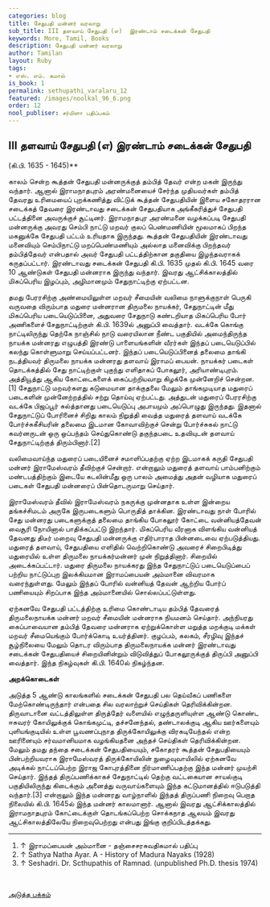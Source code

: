 ```yaml
---
categories: blog
title: சேதுபதி மன்னர் வரலாறு
sub_title: III தளவாய் சேதுபதி (எ)  இரண்டாம் சடைக்கன் சேதுபதி
keywords: More, Tamil, Books
description: சேதுபதி மன்னர் வரலாறு
author: Tamilan
layout: Ruby
tags:
- எஸ். எம். கமால்
is_book: 1
permalink: sethupathi_varalaru_12
featured: /images/noolkal_96_6.png
order: 12
nool_publiser: சர்மிளா பதிப்பகம்
---
```



## III தளவாய் சேதுபதி (எ) இரண்டாம் சடைக்கன் சேதுபதி

(கி.பி. 1635 - 1645)**

காலம் சென்ற கூத்தன் சேதுபதி மன்னருக்குத் தம்பித் தேவர் என்ற மகன் இருந்து வந்தார். ஆனால் இராமநாதபுரம் அரண்மனையைச் சேர்ந்த முதியவர்கள் தம்பித் தேவரது உரிமையைப் புறக்கணித்து விட்டுக் கூத்தன் சேதுபதியின் இளைய சகோதரரான சடைக்கத் தேவரை இரண்டாவது சடைக்கன் சேதுபதியாக அங்கீகரித்துச் சேதுபதி பட்டத்தினை அவருக்குச் சூட்டினர். இராமநாதபுர அரண்மனை வழக்கப்படி சேதுபதி மன்னருக்கு அவரது செம்பி நாட்டு மறவர் குலப் பெண்மணியின் மூலமாகப் பிறந்த மகனுக்கே சேதுபதி பட்டம் உரியதாக இருந்தது. கூத்தன் சேதுபதியின் இரண்டாவது மனைவியும் செம்பிநாட்டு மறப்பெண்மணியும் அல்லாத மனைவிக்கு பிறந்தவர் தம்பித்தேவர் என்பதால் அவர் சேதுபதி பட்டத்திற்கான தகுதியை இழந்தவராகக் கருதப்பட்டார். இரண்டாவது சடைக்கன் சேதுபதி கி.பி. 1635 முதல் கி.பி. 1645 வரை 10 ஆண்டுகள் சேதுபதி மன்னராக இருந்து வந்தார். இவரது ஆட்சிக்காலத்தில் மிகப்பெரிய இழப்பும், அழிமானமும் சேதுநாட்டிற்கு ஏற்பட்டன.

தமது பேரரசிற்கு அண்மையிலுள்ள மறவர் சீமையின் வலிமை நாளுக்குநாள் பெருகி வருவதை விரும்பாத மதுரை மன்னரான திருமலை நாயக்கர், சேதுநாட்டின் மீது மிகப்பெரிய படையெடுப்பினை, அதுவரை சேதுநாடு கண்டறியாத மிகப்பெரிய போர் அணிகளைச் சேதுநாட்டிற்குள் கி.பி. 1639ல் அனுப்பி வைத்தார். வடக்கே கொங்கு நாட்டிலிருந்து தெற்கே நாஞ்சில் நாடு வரையிலான நீண்ட பகுதியில் அமைந்திருந்த நாயக்க மன்னரது எழுபத்தி இரண்டு பாளையங்களின் வீரர்கள் இந்தப் படையெடுப்பில் கலந்து கொள்ளுமாறு செய்யப்பட்டனர். இந்தப் படையெடுப்பினைத் தலைமை தாங்கி நடத்தியவர் திருமலை நாயக்க மன்னரது தளவாய் இராமப் பையன். நாயக்கர் படைகள் தொடக்கத்தில் சேது நாட்டிற்குள் புகுந்து எளிதாகப் போகலூர், அரியாண்டிபுரம். அத்தியூத்து ஆகிய கோட்டைகளைக் கைப்பற்றியவாறு கிழக்கே முன்னேறிச் சென்றன.[1] சேதுநாட்டு மறவர்களது கடுமையான தாக்குதலை மேலும் தாங்கமுடியாத மதுரைப் படைகளின் முன்னேற்றத்தில் சற்று தொய்வு ஏற்பட்டது. அத்துடன் மதுரைப் பேரரசிற்கு வடக்கே பிஜப்பூர் சுல்த்தானது படையெடுப்பு அபாயமும் அப்பொழுது இருந்தது. இதனால் சேதுநாட்டுப் போரினைச் சிறிது காலம் நிறுத்தி வைத்த மதுரைத் தளவாய் வடக்கே போர்ச்சுகீசியரின் தலைமை இடமான கோவாவிற்குச் சென்று போர்ச்சுகல் நாட்டு கவர்னருடன் ஒரு ஒப்பந்தம் செய்துகொண்டு தகுந்தபடை உதவியுடன் தளவாய் சேதுநாட்டிற்குத் திரும்பினார்.[2]

வலிமைவாய்ந்த மதுரைப் படையினைச் சமாளிப்பதற்கு ஏற்ற இடமாகக் கருதி சேதுபதி மன்னர் இராமேஸ்வரம் தீவிற்குச் சென்றார். என்றாலும் மதுரைத் தளவாய் பாம்பனிற்கும் மண்டபத்திற்கும் இடையே கடலின்மீது ஒரு பாலம் அமைத்து அதன் வழியாக மதுரைப் படைகள் சேதுபதி மன்னரைப் பின்தொடருமாறு செய்தார்.

இராமேஸ்வரம் தீவில் இராமேஸ்வரம் நகருக்கு முன்னதாக உள்ள இன்றைய தங்கச்சிமடம் அருகே இருபடைகளும் பொருதித் தாக்கின. இரண்டாவது நாள் போரில் சேது மன்னரது படைகளுக்குத் தலைமை தாங்கிய போகலூர் கோட்டை வன்னியத்தேவன் வைசூரி நோயினால் பாதிக்கப்பட்டு இறந்தார். மிகப்பெரிய வீரனாக விளங்கிய வன்னியத் தேவனது திடீர் மறைவு சேதுபதி மன்னருக்கு எதிர்பாராத பின்னடைவை ஏற்படுத்தியது. மதுரைத் தளவாய், சேதுபதியை எளிதில் வெற்றிகொண்டு அவரைச் சிறைபிடித்து மதுரையில் உள்ள திருமலை நாயக்கர்மன்னர் முன் நிறுத்தினார். சிறையில் அடைக்கப்பட்டார். மதுரை திருமலை நாயக்கரது இந்த சேதுநாட்டுப் படையெடுப்பைப் பற்றிய நாட்டுப்புற இலக்கியமான இராமப்பையன் அம்மானை விவரமாக வரைந்துள்ளது. மேலும் இந்தப் போரில் வன்னியத் தேவன் ஆற்றிய போர்ப் பணியையும் சிறப்பாக இந்த அம்மானையில் சொல்லப்பட்டுள்ளது.

ஏற்கனவே சேதுபதி பட்டத்திற்கு உரிமை கொண்டாடிய தம்பித் தேவரைத் திருமலைநாயக்க மன்னர் மறவர் சீமையின் மன்னராக நியமனம் செய்தார். அந்நியரது கைப்பாவையான தம்பித் தேவரை மன்னராக ஏற்றுக்கொள்ள மறுத்த மறக்குடி மக்கள் மறவர் சீமையெங்கும் போர்க்கொடி உயர்த்தினர். குழப்பம், கலகம், சீரழிவு இந்தச் சூழ்நிலையை மேலும் தொடர விரும்பாத திருமலைநாயக்க மன்னர் இரண்டாவது சடைக்கன் சேதுபதியைச் சிறையினின்றும் விடுவித்துப் போகலூருக்குத் திருப்பி அனுப்பி வைத்தார். இந்த நிகழ்வுகள் கி.பி. 1640ல் நிகழ்ந்தன.

**அறக்கொடைகள்**

அடுத்த 5 ஆண்டு காலங்களில் சடைக்கன் சேதுபதி பல தெய்வீகப் பணிகளை மேற்கொண்டிருந்தார் என்பதை சில வரலாற்றுச் செய்திகள் தெரிவிக்கின்றன. திருவாடானை வட்டத்திலுள்ள திருத்தேர் வளையில் எழுந்தருளியுள்ள ஆண்டு கொண்ட ஈசுவரர் கோயிலுக்குக் கொங்கமுட்டி, தச்சனேந்தல், தண்டாலக்குடி ஆகிய ஊர்களையும் புளியங்குடியில் உள்ள பூவணப்புநாத திருக்கோயிலுக்கு விரகடியேந்தல் என்ற ஊரினையும் சர்வமானியமாக வழங்கியதனை அந்தச் செய்திகள் தெரிவிக்கின்றன. மேலும் தமது தந்தை சடைக்கன் சேதுபதியையும், சகோதரர் கூத்தன் சேதுபதியையும் பின்பற்றியவராக இராமேஸ்வரத் திருக்கோயிலின் நுழைவுவாயிலில் ஏற்கனவே அடிக்கல் நாட்டப்பெற்ற இராஜ கோபுரத்தினை நிர்மாணிப்பதற்கு இந்த மன்னர் முயற்சி செய்தார். இந்தத் திருப்பணிக்காகச் சேதுநாட்டில் தெற்கு வட்டகையான சாயல்குடி பகுதியிலிருந்து கிடைக்கும் அனைத்து வருவாய்களையும் இந்த கட்டுமானத்தில் ஈடுபடுத்தி வந்தார்.[3] என்றாலும் இந்த மன்னரது வாழ்நாளில் இந்தத் திருப்பணி நிறைவு பெறாத நிலையில் கி.பி. 1645ல் இந்த மன்னர் காலமானார். ஆனால் இவரது ஆட்சிக்காலத்தில் இராமநாதபுரம் கோட்டைக்குள் தொடங்கப்பெற்ற சொக்கநாத ஆலயம் இவரது ஆட்சிகாலத்திலேயே நிறைவுபெற்றது என்பது இங்கு குறிப்பிடத்தக்கது.

* * *

  1. ↑ இராமப்பையன் அம்மானை - தஞ்சைசரசுவதிகமால் பதிப்பு
  2. ↑ Sathya Natha Ayar. A - History of Madura Nayaks (1928)
  3. ↑ Seshadri. Dr. Scthupathis of Ramnad. (unpublished Ph.D. thesis 1974)

﻿

[அடுத்த பக்கம்](sethupathi_varalaru_13)